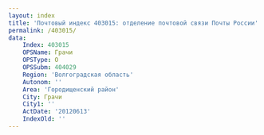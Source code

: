 ```yaml
---
layout: index
title: 'Почтовый индекс 403015: отделение почтовой связи Почты России'
permalink: /403015/
data:
    Index: 403015
    OPSName: Грачи
    OPSType: О
    OPSSubm: 404029
    Region: 'Волгоградская область'
    Autonom: ''
    Area: 'Городищенский район'
    City: Грачи
    City1: ''
    ActDate: '20120613'
    IndexOld: ''
---
```

